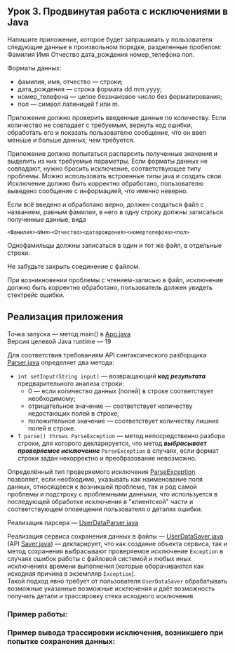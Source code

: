 ## Урок 3. Продвинутая работа с исключениями в Java

Напишите приложение, которое будет запрашивать у пользователя следующие данные в произвольном порядке, разделенные пробелом:
Фамилия Имя Отчество дата_рождения номер_телефона пол.

Форматы данных:

* фамилия, имя, отчество &mdash; строки;
* дата_рождения &mdash; строка формата dd.mm.yyyy;
* номер_телефона &mdash; целое беззнаковое число без форматирования;
* пол &mdash; символ латиницей f или m.

Приложение должно проверить введенные данные по количеству. Если количество не совпадает с требуемым, вернуть код ошибки, обработать его и показать пользователю сообщение, что он ввел меньше и больше данных, чем требуется.

Приложение должно попытаться распарсить полученные значения и выделить из них требуемые параметры. Если форматы данных не совпадают, нужно бросить исключение, соответствующее типу проблемы. Можно использовать встроенные типы java и создать свои. Исключение должно быть корректно обработано, пользователю выведено сообщение с информацией, что именно неверно.

Если всё введено и обработано верно, должен создаться файл с названием, равным фамилии, в него в одну строку должны записаться полученные данные, вида

	<Фамилия><Имя><Отчество><датарождения><номертелефона><пол>

Однофамильцы должны записаться в один и тот же файл, в отдельные строки.

Не забудьте закрыть соединение с файлом.

При возникновении проблемы с чтением-записью в файл, исключение должно быть корректно обработано, пользователь должен увидеть стектрейс ошибки.

## Реализация приложения

Точка запуска &mdash; метод main() в [App.java](src/App.java)\
Версия целевой Java runtime &mdash; 19

Для соответствия требованиям API синтаксического разборщика [Parser.java](src/Parser.java) определяет два метода:

* `int setInput(String input)` &mdash; возвращающий ***код результата*** предварительного анализа строки:
	* 0 &mdash; если количество данных (полей) в строке соответствует необходимому;
	* отрицательное значение &mdash; соответствует количеству недостающих полей в строке;
	* положительное значение &mdash; соответствует количеству лишних полей в строке.
* `T parse() throws ParseException` &mdash; метод непосредственно разбора строки, для которого декларируется, что метод ***выбрасывает проверяемое исключение*** `ParseException` в случаях, если формат строки задан некорректно и преобразование невозможно.

Определённый тип проверяемого исключения [ParseException](src/exceptions/ParseException.java) позволяет, если необходимо, указывать как наименование поля данных, относящееся к возникшей проблеме, так и род самой проблемы и подстроку с проблемными данными, что используется в последующей обработке исключения в "клиентской" части и соответствующем оповещении пользователя о деталях ошибки.

Реализация парсера &mdash; [UserDataParser.java](src/UserDataParser.java)

Реализация сервиса сохранения данных в файлы &mdash; [UserDataSaver.java](src/UserDataSaver.java) (API [Saver.java](src/Saver.java)) &mdash; декларирует, что как создание объекта сервиса, так и метод сохранения выбрасывают проверяемое исключение `Exception` в случаях ошибок работы с файловой системой и любых иных исключениях времени выполнения (которые оборачиваются как исходная причина в экземпляр `Exception`).\
Такой подход явно требует от пользователя `UserDataSaver` обрабатывать возможные указанные возможные исключения и даёт возможность получить детали и трассировку стека исходного исключения.

### Пример работы:



### Пример вывода трассировки исключения, возникшего при попытке сохранения данных:


